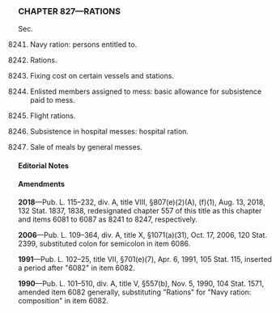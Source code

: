 ### **CHAPTER 827—RATIONS** ###

Sec.

8241. Navy ration: persons entitled to.

8242. Rations.

8243. Fixing cost on certain vessels and stations.

8244. Enlisted members assigned to mess: basic allowance for subsistence paid to mess.

8245. Flight rations.

8246. Subsistence in hospital messes: hospital ration.

8247. Sale of meals by general messes.

#### **Editorial Notes** ####

#### Amendments ####

**2018**—Pub. L. 115–232, div. A, title VIII, §807(e)(2)(A), (f)(1), Aug. 13, 2018, 132 Stat. 1837, 1838, redesignated chapter 557 of this title as this chapter and items 6081 to 6087 as 8241 to 8247, respectively.

**2006**—Pub. L. 109–364, div. A, title X, §1071(a)(31), Oct. 17, 2006, 120 Stat. 2399, substituted colon for semicolon in item 6086.

**1991**—Pub. L. 102–25, title VII, §701(e)(7), Apr. 6, 1991, 105 Stat. 115, inserted a period after "6082" in item 6082.

**1990**—Pub. L. 101–510, div. A, title V, §557(b), Nov. 5, 1990, 104 Stat. 1571, amended item 6082 generally, substituting "Rations" for "Navy ration: composition" in item 6082.